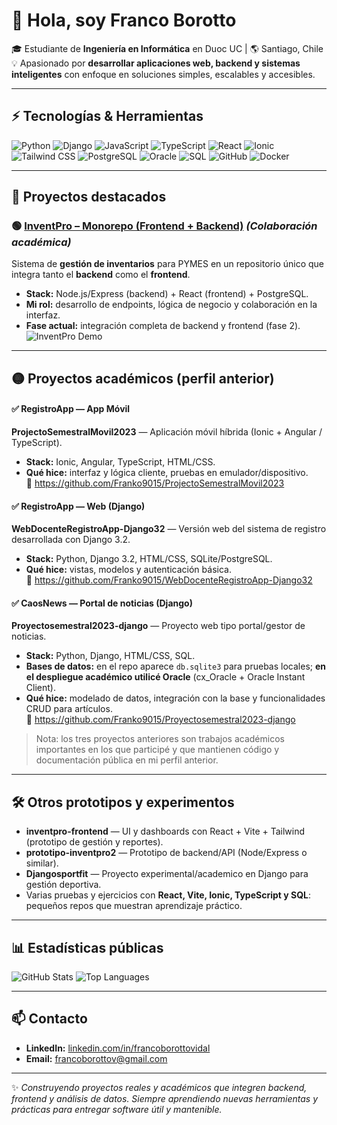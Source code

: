 # 👋 Hola, soy Franco Borotto

🎓 Estudiante de **Ingeniería en Informática** en Duoc UC | 🌎 Santiago, Chile  
💡 Apasionado por **desarrollar aplicaciones web, backend y sistemas inteligentes** con enfoque en soluciones simples, escalables y accesibles.

---

## ⚡ Tecnologías & Herramientas
![Python](https://img.shields.io/badge/Python-3.10-blue?style=for-the-badge&logo=python&logoColor=white)
![Django](https://img.shields.io/badge/Django-3.2--4.2-green?style=for-the-badge&logo=django&logoColor=white)
![JavaScript](https://img.shields.io/badge/JavaScript-ES6-yellow?style=for-the-badge&logo=javascript&logoColor=black)
![TypeScript](https://img.shields.io/badge/TypeScript-4.9-blue?style=for-the-badge&logo=typescript&logoColor=white)
![React](https://img.shields.io/badge/React-18.2-blue?style=for-the-badge&logo=react&logoColor=white)
![Ionic](https://img.shields.io/badge/Ionic-Mobile-blue?style=for-the-badge&logo=ionic&logoColor=white)
![Tailwind CSS](https://img.shields.io/badge/TailwindCSS-3.3-blue?style=for-the-badge&logo=tailwind-css&logoColor=white)
![PostgreSQL](https://img.shields.io/badge/PostgreSQL-15-blue?style=for-the-badge&logo=postgresql&logoColor=white)
![Oracle](https://img.shields.io/badge/Oracle-DB-red?style=for-the-badge&logo=oracle&logoColor=white)
![SQL](https://img.shields.io/badge/SQL-ANSI-lightgrey?style=for-the-badge)
![GitHub](https://img.shields.io/badge/GitHub-Full-black?style=for-the-badge&logo=github&logoColor=white)
![Docker](https://img.shields.io/badge/Docker-24-blue?style=for-the-badge&logo=docker&logoColor=white)

---

## 📌 Proyectos destacados

### 🟢 [InventPro – Monorepo (Frontend + Backend)](https://github.com/JavierHermosilla/inventPro-backend) *(Colaboración académica)*
Sistema de **gestión de inventarios** para PYMES en un repositorio único que integra tanto el **backend** como el **frontend**.  
- **Stack:** Node.js/Express (backend) + React (frontend) + PostgreSQL.  
- **Mi rol:** desarrollo de endpoints, lógica de negocio y colaboración en la interfaz.  
- **Fase actual:** integración completa de backend y frontend (fase 2).  
![InventPro Demo](#) <!-- reemplaza con captura o gif real -->

---

## 🟡 Proyectos académicos (perfil anterior)

#### ✅ RegistroApp — App Móvil  
**ProjectoSemestralMovil2023** — Aplicación móvil híbrida (Ionic + Angular / TypeScript).  
- **Stack:** Ionic, Angular, TypeScript, HTML/CSS.  
- **Qué hice:** interfaz y lógica cliente, pruebas en emulador/dispositivo.  
🔗 https://github.com/Franko9015/ProjectoSemestralMovil2023

#### ✅ RegistroApp — Web (Django)  
**WebDocenteRegistroApp-Django32** — Versión web del sistema de registro desarrollada con Django 3.2.  
- **Stack:** Python, Django 3.2, HTML/CSS, SQLite/PostgreSQL.  
- **Qué hice:** vistas, modelos y autenticación básica.  
🔗 https://github.com/Franko9015/WebDocenteRegistroApp-Django32

#### ✅ CaosNews — Portal de noticias (Django)  
**Proyectosemestral2023-django** — Proyecto web tipo portal/gestor de noticias.  
- **Stack:** Python, Django, HTML/CSS, SQL.  
- **Bases de datos:** en el repo aparece `db.sqlite3` para pruebas locales; **en el despliegue académico utilicé Oracle** (cx_Oracle + Oracle Instant Client).  
- **Qué hice:** modelado de datos, integración con la base y funcionalidades CRUD para artículos.  
🔗 https://github.com/Franko9015/Proyectosemestral2023-django

> Nota: los tres proyectos anteriores son trabajos académicos importantes en los que participé y que mantienen código y documentación pública en mi perfil anterior.

---

## 🛠 Otros prototipos y experimentos
- **inventpro-frontend** — UI y dashboards con React + Vite + Tailwind (prototipo de gestión y reportes).  
- **prototipo-inventpro2** — Prototipo de backend/API (Node/Express o similar).  
- **Djangosportfit** — Proyecto experimental/academico en Django para gestión deportiva.  
- Varias pruebas y ejercicios con **React, Vite, Ionic, TypeScript y SQL**: pequeños repos que muestran aprendizaje práctico.

---

## 📊 Estadísticas públicas
![GitHub Stats](https://github-readme-stats.vercel.app/api?username=Frank9015&show_icons=true&theme=dark)
![Top Languages](https://github-readme-stats.vercel.app/api/top-langs/?username=Frank9015&layout=compact&theme=dark)

---

## 📫 Contacto
- **LinkedIn:** [linkedin.com/in/francoborottovidal](https://www.linkedin.com/in/francoborottovidal)  
- **Email:** francoborottov@gmail.com

---

✨ *Construyendo proyectos reales y académicos que integren backend, frontend y análisis de datos. Siempre aprendiendo nuevas herramientas y prácticas para entregar software útil y mantenible.*
